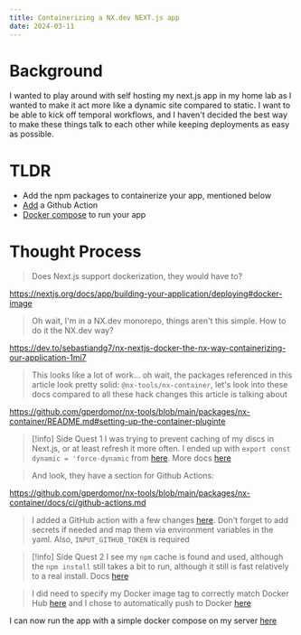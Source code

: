 ```yaml
---
title: Containerizing a NX.dev NEXT.js app
date: 2024-03-11
---
```

# Background

I wanted to play around with self hosting my next.js app in my home lab as I wanted to make it act more like a dynamic site compared to static. I want to be able to kick off temporal workflows, and I haven't decided the best way to make these things talk to each other while keeping deployments as easy as possible.

# TLDR

- Add the npm packages to containerize your app, mentioned below
- [Add](https://github.com/lanekatris/monorepo/blob/main/.github/workflows/web-docker.yml) a Github Action
- [Docker compose](https://github.com/lanekatris/monorepo/blob/779db1dc0965400edf0d59ce9d99c913636a4f8d/infrastructure/homelab/docker-compose.yml#L5-L12) to run your app

# Thought Process

> Does Next.js support dockerization, they would have to?

https://nextjs.org/docs/app/building-your-application/deploying#docker-image

> Oh wait, I'm in a NX.dev monorepo, things aren't this simple. How to do it the NX.dev way?

https://dev.to/sebastiandg7/nx-nextjs-docker-the-nx-way-containerizing-our-application-1mi7

> This looks like a lot of work... oh wait, the packages referenced in this article look pretty solid: `@nx-tools/nx-container`, let's look into these docs compared to all these hack changes this article is talking about

https://github.com/gperdomor/nx-tools/blob/main/packages/nx-container/README.md#setting-up-the-container-pluginte

> [!info] Side Quest 1
> I was trying to prevent caching of my discs in Next.js, or at least refresh it more often. I ended up with `export const dynamic = 'force-dynamic` from [here](https://stackoverflow.com/questions/76936730/how-to-disable-the-cache-data-and-update-every-time-client-visit-the-page-in-nex). More docs [here](https://nextjs.org/docs/app/building-your-application/caching)

> And look, they have a section for Github Actions:

https://github.com/gperdomor/nx-tools/blob/main/packages/nx-container/docs/ci/github-actions.md

> I added a GitHub action with a few changes [here](https://github.com/lanekatris/monorepo/blob/main/.github/workflows/web-docker.yml). Don't forget to add secrets if needed and map them via environment variables in the yaml. Also, `INPUT_GITHUB_TOKEN` is required

> [!info] Side Quest 2
> I see my `npm` cache is found and used, although the `npm install` still takes a bit to run, although it still is fast relatively to a real install. Docs [here](https://github.com/actions/setup-node)

> I did need to specify my Docker image tag to correctly match Docker Hub [here](https://github.com/lanekatris/monorepo/blob/main/software/js/packages/web/project.json#L56) and I chose to automatically push to Docker [here](https://github.com/lanekatris/monorepo/blob/main/software/js/packages/web/project.json#L53) 

I can now run the app with a simple docker compose on my server [here](https://github.com/lanekatris/monorepo/blob/779db1dc0965400edf0d59ce9d99c913636a4f8d/infrastructure/homelab/docker-compose.yml#L5-L12)

